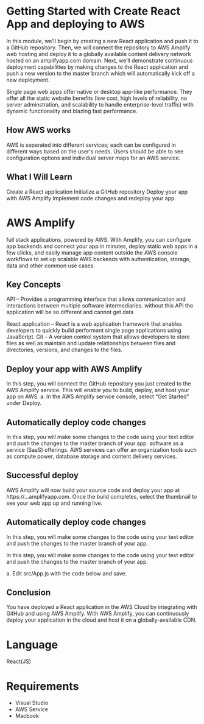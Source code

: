 # Getting Started with Create React App and deploying to AWS

In this module, we’ll begin by creating a new React application and push it to a GitHub repository. Then, we will connect the repository to AWS Amplify web hosting and deploy it to a globally available content delivery network hosted on an amplifyapp.com domain. Next, we’ll demonstrate continuous deployment capabilities by making changes to the React application and push a new version to the master branch which will automatically kick off a new deployment.

Single page web apps offer native or desktop app-like performance. They offer all the static website benefits (low cost, high levels of reliability, no server adminstration, and scalability to handle enterprise-level traffic) with dynamic functionality and blazing fast performance.

## How AWS works
AWS is separated into different services; each can be configured in different ways based on the user's needs. Users should be able to see configuration options and individual server maps for an AWS service.

## What I Will Learn
Create a React application
Initialize a GitHub repository
Deploy your app with AWS Amplify
Implement code changes and redeploy your app

# AWS Amplify 
full stack applications, powered by AWS. With Amplify, you can configure app backends and connect your app in minutes, deploy static web apps in a few clicks, and easily manage app content outside the AWS console workflows to set up scalable AWS backends with authentication, storage, data and other common use cases.

## Key Concepts
API – Provides a programming interface that allows communication and interactions between multiple software intermediaries.
without this API the application will be so different and cannot get data

React application – React is a web application framework that enables developers to quickly build performant single page applications using JavaScript.
Git – A version control system that allows developers to store files as well as maintain and update relationships between files and directories, versions, and changes to the files.

## Deploy your app with AWS Amplify
In this step, you will connect the GitHub repository you just created to the AWS Amplify service. This will enable you to build, deploy, and host your app on AWS.
a. In the AWS Amplify service console, select "Get Started" under Deploy.

## Automatically deploy code changes
In this step, you will make some changes to the code using your text editor and push the changes to the master branch of your app.
software as a service (SaaS) offerings. AWS services can offer an organization tools such as compute power, database storage and content delivery services.
## Successful deploy
AWS Amplify will now build your source code and deploy your app at https://...amplifyapp.com.
 Once the build completes, select the thumbnail to see your web app up and running live.
 
## Automatically deploy code changes
In this step, you will make some changes to the code using your text editor and push the changes to the master branch of your app.

In this step, you will make some changes to the code using your text editor and push the changes to the master branch of your app.

a. Edit src/App.js with the code below and save.

 ## Conclusion
You have deployed a React application in the AWS Cloud by integrating with GitHub and using AWS Amplify. With AWS Amplify, you can continuously deploy your application in the cloud and host it on a globally-available CDN.


# Language 
React(JS)

# Requirements
* Visual Studio
* AWS Service
* Macbook



